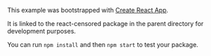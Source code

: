 This example was bootstrapped with [Create React App](https://github.com/facebook/create-react-app).

It is linked to the react-censored package in the parent directory for development purposes.

You can run `npm install` and then `npm start` to test your package.
